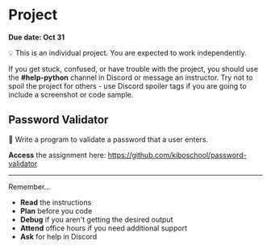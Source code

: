 # Project

**Due date: Oct 31**

💡 This is an individual project. You are expected to work independently.

If you get stuck, confused, or have trouble with the project, you should use the **#help-python** channel in Discord or message an instructor. Try not to spoil the project for others - use Discord spoiler tags if you are going to include a screenshot or code sample.

## Password Validator

🔢 Write a program to validate a password that a user enters.

**Access** the assignment here: https://github.com/kiboschool/password-validator

---

Remember...

- **Read** the instructions
- **Plan** before you code
- **Debug** if you aren't getting the desired output
- **Attend** office hours if you need additional support
- **Ask** for help in Discord

